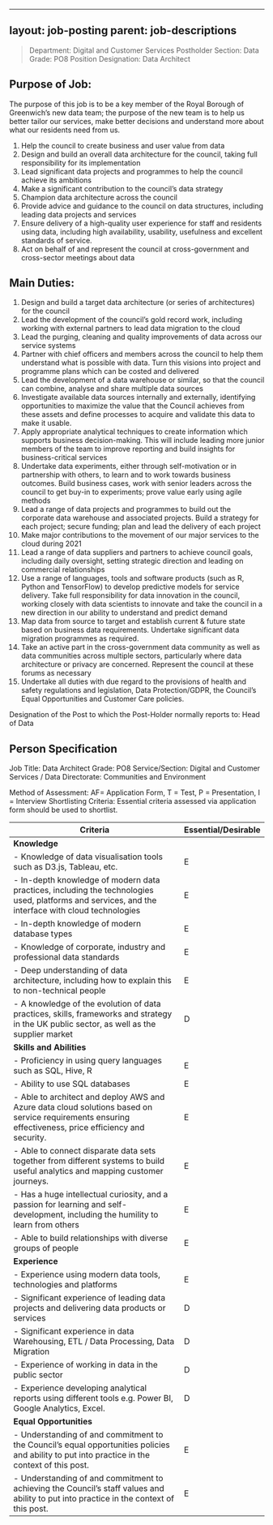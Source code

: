 
---
layout: job-posting
parent: job-descriptions
---


>Department: Digital and Customer Services
>Postholder Section: Data
>Grade: PO8
>Position Designation: Data Architect

## Purpose of Job:
The purpose of this job is to be a key member of the Royal Borough of Greenwich’s new data team; the purpose of the new team is to help us better tailor our services, make better decisions and understand more about what our residents need from us.
1.  Help the council to create business and user value from data
2.  Design and build an overall data architecture for the council, taking full responsibility for its implementation
3.  Lead significant data projects and programmes to help the council achieve its ambitions
4.  Make a significant contribution to the council’s data strategy
5.  Champion data architecture across the council
6.  Provide advice and guidance to the council on data structures, including leading data projects and services
7.  Ensure delivery of a high-quality user experience for staff and residents using data, including high availability, usability, usefulness and excellent standards of service.
8.  Act on behalf of and represent the council at cross-government and cross-sector meetings about data

## Main Duties:
1.  Design and build a target data architecture (or series of architectures) for the council
2.  Lead the development of the council’s gold record work, including working with external partners to lead data migration to the cloud
3.  Lead the purging, cleaning and quality improvements of data across our service systems
4.  Partner with chief officers and members across the council to help them understand what is possible with data. Turn this visions into project and programme plans which can be costed and delivered
5.  Lead the development of a data warehouse or similar, so that the council can combine, analyse and share multiple data sources
6.  Investigate available data sources internally and externally, identifying opportunities to maximize the value that the Council achieves from these assets and define processes to acquire and validate this data to make it usable.
7.  Apply appropriate analytical techniques to create information which supports business decision-making. This will include leading more junior members of the team to improve reporting and build insights for business-critical services
8.  Undertake data experiments, either through self-motivation or in partnership with others, to learn and to work towards business outcomes. Build business cases, work with senior leaders across the council to get buy-in to experiments; prove value early using agile methods
9.  Lead a range of data projects and programmes to build out the corporate data warehouse and associated projects. Build a strategy for each project; secure funding; plan and lead the delivery of each project
10.  Make major contributions to the movement of our major services to the cloud during 2021
11.  Lead a range of data suppliers and partners to achieve council goals, including daily oversight, setting strategic direction and leading on commercial relationships
12.  Use a range of languages, tools and software products (such as R, Python and TensorFlow) to develop predictive models for service delivery. Take full responsibility for data innovation in the council, working closely with data scientists to innovate and take the council in a new direction in our ability to understand and predict demand
13.  Map data from source to target and establish current & future state based on business data requirements. Undertake significant data migration programmes as required.
14.  Take an active part in the cross-government data community as well as data communities across multiple sectors, particularly where data architecture or privacy are concerned. Represent the council at these forums as necessary
15.  Undertake all duties with due regard to the provisions of health and safety regulations and legislation, Data Protection/GDPR, the Council’s Equal Opportunities and Customer Care policies.

Designation of the Post to which the Post-Holder normally reports to: Head of Data

## Person Specification
Job Title: Data Architect
Grade: PO8
Service/Section: Digital and Customer Services / Data
Directorate: Communities and Environment

Method of Assessment: AF= Application Form, T = Test, P = Presentation, I = Interview
Shortlisting Criteria: Essential criteria assessed via application form should be used to shortlist.

| Criteria | Essential/Desirable |  
| ----------- | ----------- |  
| **Knowledge**  
| -   Knowledge of data visualisation tools such as D3.js, Tableau, etc. | E |
| - In-depth knowledge of modern data practices, including the technologies used, platforms and services, and the interface with cloud technologies | E |
| - In-depth knowledge of modern database types | E |
| - Knowledge of corporate, industry and professional data standards | E |
| -   Deep understanding of data architecture, including how to explain this to non-technical people | E |
| -   A knowledge of the evolution of data practices, skills, frameworks and strategy in the UK public sector, as well as the supplier market | D |
| **Skills and Abilities** 
| -   Proficiency in using query languages such as SQL, Hive, R | E |
| -   Ability to use SQL databases | E |
| - Able to architect and deploy AWS and Azure data cloud solutions based on service requirements ensuring effectiveness, price efficiency and security. | E |
| -   Able to connect disparate data sets together from different systems to build useful analytics and mapping customer journeys. | E |
| -   Has a huge intellectual curiosity, and a passion for learning and self-development, including the humility to learn from others| E |
| -   Able to build relationships with diverse groups of people | E |
| **Experience** 
|-   Experience using modern data tools, technologies and platforms | E |
|- Significant experience of leading data projects and delivering data products or services | D |
|- Significant experience in data Warehousing, ETL / Data Processing, Data Migration | D |
|- Experience of working in data in the public sector | D |
|-   Experience developing analytical reports using different tools e.g. Power BI, Google Analytics, Excel. | D |
| **Equal Opportunities** 
| - Understanding of and commitment to the Council’s equal opportunities policies and ability to put into practice in the context of this post. | E |
| - Understanding of and commitment to achieving the Council’s staff values and ability to put into practice in the context of this post.| E |


